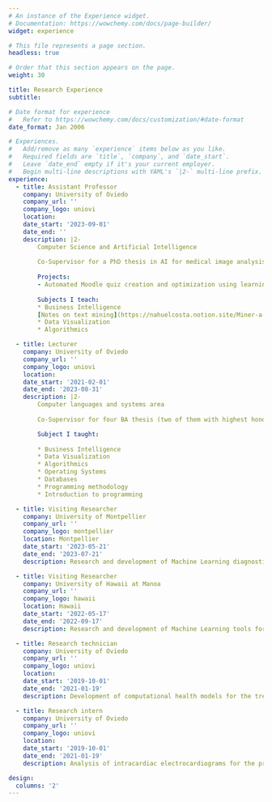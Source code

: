 ```yaml
---
# An instance of the Experience widget.
# Documentation: https://wowchemy.com/docs/page-builder/
widget: experience

# This file represents a page section.
headless: true

# Order that this section appears on the page.
weight: 30

title: Research Experience
subtitle:

# Date format for experience
#   Refer to https://wowchemy.com/docs/customization/#date-format
date_format: Jan 2006

# Experiences.
#   Add/remove as many `experience` items below as you like.
#   Required fields are `title`, `company`, and `date_start`.
#   Leave `date_end` empty if it's your current employer.
#   Begin multi-line descriptions with YAML's `|2-` multi-line prefix.
experience:
  - title: Assistant Professor
    company: University of Oviedo
    company_url: ''
    company_logo: uniovi
    location:
    date_start: '2023-09-01'
    date_end: ''
    description: |2-
        Computer Science and Artificial Intelligence
        
        Co-Supervisor for a PhD thesis in AI for medical image analysis
        
        Projects: 
        - Automated Moodle quiz creation and optimization using learning analytics, application to learning programming languages
        
        Subjects I teach:
        * Business Intelligence
        [Notes on text mining](https://nahuelcosta.notion.site/Miner-a-de-Texto-dac689534d8043639a54de9bc93203bb)
        * Data Visualization
        * Algorithmics

  - title: Lecturer
    company: University of Oviedo
    company_url: ''
    company_logo: uniovi
    location:
    date_start: '2021-02-01'
    date_end: '2023-08-31'
    description: |2-
        Computer languages and systems area
        
        Co-Supervisor for four BA thesis (two of them with highest honors)

        Subject I taught: 
        
        * Business Intelligence  
        * Data Visualization
        * Algorithmics
        * Operating Systems
        * Databases
        * Programming methodology
        * Introduction to programming

  - title: Visiting Researcher
    company: University of Montpellier
    company_url: ''
    company_logo: montpellier
    location: Montpellier
    date_start: '2023-05-21'
    date_end: '2023-07-21'
    description: Research and development of Machine Learning diagnostic methods for positron emission tomography (PET) images at the Laboratoire d'informatique, de robotique et de microélectronique de Montpellier (LIRMM).

  - title: Visiting Researcher
    company: University of Hawaii at Manoa
    company_url: ''
    company_logo: hawaii
    location: Hawaii
    date_start: '2022-05-17'
    date_end: '2022-09-17'
    description: Research and development of Machine Learning tools for the diagnosis and prognosis of lithium-ion batteries at Hawaii Natural Energy Institute (HNEI).

  - title: Research technician
    company: University of Oviedo
    company_url: ''
    company_logo: uniovi
    location: 
    date_start: '2019-10-01'
    date_end: '2021-01-19'
    description: Development of computational health models for the treatment of rechargeable batteries.

  - title: Research intern
    company: University of Oviedo
    company_url: ''
    company_logo: uniovi
    location: 
    date_start: '2019-10-01'
    date_end: '2021-01-19'
    description: Analysis of intracardiac electrocardiograms for the prediction of cardiovascular diseases.

design:
  columns: '2'
---
```

